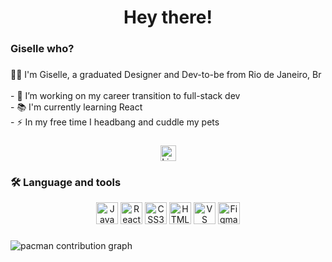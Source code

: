 ###

<h1 align="center">Hey there!</h1>

###

<h3 align="left">Giselle who?</h3>

###

<p align="left">👩‍💻 I'm Giselle, a graduated Designer and Dev-to-be from Rio de Janeiro, Br<br><br>- 🔭 I’m working on my career transition to full-stack dev <br>- 📚 I'm currently learning React<br>- ⚡ In my free time I headbang and cuddle my pets </p>

###

<div align="center">
  <a href="https://www.linkedin.com/in/giselle-garcia/" target="_blank">
    <img src="https://img.shields.io/badge/LinkedIn-0077B5?logo=linkedin&logoColor=white&style=flat" height="25" alt="LinkedIn" />
  </a>
</div>

###

<h3 align="left">🛠 Language and tools</h3>
<p align="center"><a href="#"><img src="https://cdn.jsdelivr.net/gh/devicons/devicon/icons/javascript/javascript-original.svg" height="35" alt="JavaScript" /></a> <a href="#"><img src="https://cdn.jsdelivr.net/gh/devicons/devicon/icons/react/react-original.svg" height="35" alt="React" /></a> <a href="#"><img src="https://cdn.jsdelivr.net/gh/devicons/devicon/icons/css3/css3-original.svg" height="35" alt="CSS3" /></a> <a href="#"><img src="https://cdn.jsdelivr.net/gh/devicons/devicon/icons/html5/html5-original.svg" height="35" alt="HTML5" /></a> <a href="#"><img src="https://cdn.jsdelivr.net/gh/devicons/devicon/icons/vscode/vscode-original.svg" height="35" alt="VS Code" /></a> <a href="#"><img src="https://cdn.jsdelivr.net/gh/devicons/devicon/icons/figma/figma-original.svg" height="35" alt="Figma" /></a>


###

<picture>
  <source media="(prefers-color-scheme: dark)" srcset="https://raw.githubusercontent.com/gisellegarciaz/gisellegarciaz/output/pacman-contribution-graph-dark.svg">
  <source media="(prefers-color-scheme: light)" srcset="https://raw.githubusercontent.com/gisellegarciaz/gisellegarciaz/output/pacman-contribution-graph.svg">
  <img alt="pacman contribution graph" src="https://raw.githubusercontent.com/gisellegarciaz/gisellegarciaz/output/pacman-contribution-graph.svg">
</picture>

###
